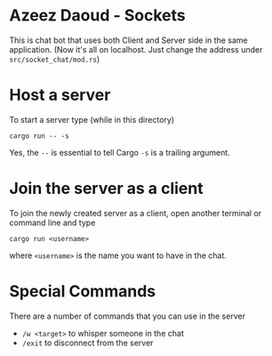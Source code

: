 # Azeez Daoud - Sockets

This is chat bot that uses both Client and Server side in the same application. (Now it's all on localhost. Just change the address under `src/socket_chat/mod.rs`)

# Host a server
To start a server type (while in this directory)
```
cargo run -- -s
```
Yes, the `--` is essential to tell Cargo `-s` is a trailing argument.

# Join the server as a client
To join the newly created server as a client, open another terminal or command line and type
```
cargo run <username>
```
where `<username>` is the name you want to have in the chat.

# Special Commands
There are a number of commands that you can use in the server
- `/w <target>` to whisper someone in the chat
- `/exit` to disconnect from the server